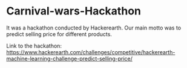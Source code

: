 # Carnival-wars-Hackathon

It was a hackathon conducted by Hackerearth. Our main motto was to predict selling price for different products.

Link to the hackathon:
https://www.hackerearth.com/challenges/competitive/hackerearth-machine-learning-challenge-predict-selling-price/
